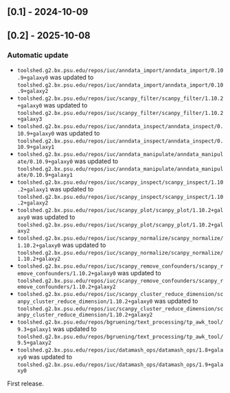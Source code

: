 ## [0.1] - 2024-10-09

## [0.2] - 2025-10-08

### Automatic update
- `toolshed.g2.bx.psu.edu/repos/iuc/anndata_import/anndata_import/0.10.9+galaxy0` was updated to `toolshed.g2.bx.psu.edu/repos/iuc/anndata_import/anndata_import/0.10.9+galaxy2`
- `toolshed.g2.bx.psu.edu/repos/iuc/scanpy_filter/scanpy_filter/1.10.2+galaxy0` was updated to `toolshed.g2.bx.psu.edu/repos/iuc/scanpy_filter/scanpy_filter/1.10.2+galaxy3`
- `toolshed.g2.bx.psu.edu/repos/iuc/anndata_inspect/anndata_inspect/0.10.9+galaxy0` was updated to `toolshed.g2.bx.psu.edu/repos/iuc/anndata_inspect/anndata_inspect/0.10.9+galaxy1`
- `toolshed.g2.bx.psu.edu/repos/iuc/anndata_manipulate/anndata_manipulate/0.10.9+galaxy0` was updated to `toolshed.g2.bx.psu.edu/repos/iuc/anndata_manipulate/anndata_manipulate/0.10.9+galaxy1`
- `toolshed.g2.bx.psu.edu/repos/iuc/scanpy_inspect/scanpy_inspect/1.10.2+galaxy1` was updated to `toolshed.g2.bx.psu.edu/repos/iuc/scanpy_inspect/scanpy_inspect/1.10.2+galaxy2`
- `toolshed.g2.bx.psu.edu/repos/iuc/scanpy_plot/scanpy_plot/1.10.2+galaxy0` was updated to `toolshed.g2.bx.psu.edu/repos/iuc/scanpy_plot/scanpy_plot/1.10.2+galaxy2`
- `toolshed.g2.bx.psu.edu/repos/iuc/scanpy_normalize/scanpy_normalize/1.10.2+galaxy0` was updated to `toolshed.g2.bx.psu.edu/repos/iuc/scanpy_normalize/scanpy_normalize/1.10.2+galaxy2`
- `toolshed.g2.bx.psu.edu/repos/iuc/scanpy_remove_confounders/scanpy_remove_confounders/1.10.2+galaxy0` was updated to `toolshed.g2.bx.psu.edu/repos/iuc/scanpy_remove_confounders/scanpy_remove_confounders/1.10.2+galaxy2`
- `toolshed.g2.bx.psu.edu/repos/iuc/scanpy_cluster_reduce_dimension/scanpy_cluster_reduce_dimension/1.10.2+galaxy0` was updated to `toolshed.g2.bx.psu.edu/repos/iuc/scanpy_cluster_reduce_dimension/scanpy_cluster_reduce_dimension/1.10.2+galaxy2`
- `toolshed.g2.bx.psu.edu/repos/bgruening/text_processing/tp_awk_tool/9.3+galaxy1` was updated to `toolshed.g2.bx.psu.edu/repos/bgruening/text_processing/tp_awk_tool/9.5+galaxy2`
- `toolshed.g2.bx.psu.edu/repos/iuc/datamash_ops/datamash_ops/1.8+galaxy0` was updated to `toolshed.g2.bx.psu.edu/repos/iuc/datamash_ops/datamash_ops/1.9+galaxy0`

First release.
